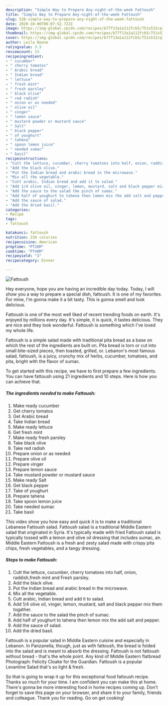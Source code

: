 ```yaml
---
description: "Simple Way to Prepare Any-night-of-the-week Fattoush"
title: "Simple Way to Prepare Any-night-of-the-week Fattoush"
slug: 528-simple-way-to-prepare-any-night-of-the-week-fattoush
date: 2020-10-06T06:07:52.722Z
image: https://img-global.cpcdn.com/recipes/b77f13a1a112fcb5/751x532cq70/fattoush-recipe-main-photo.jpg
thumbnail: https://img-global.cpcdn.com/recipes/b77f13a1a112fcb5/751x532cq70/fattoush-recipe-main-photo.jpg
cover: https://img-global.cpcdn.com/recipes/b77f13a1a112fcb5/751x532cq70/fattoush-recipe-main-photo.jpg
author: Leila Boone
ratingvalue: 3.5
reviewcount: 13
recipeingredient:
- " cucumber"
- " cherry tomatos"
- " Arabic bread"
- " Indian bread"
- " lettuce"
- " fresh mint"
- " fresh parsley"
- " black olive"
- " red radish"
- " onion or as needed"
- " olive oil"
- " vinger"
- " lemon sauce"
- " mustard powder or mustard sauce"
- " Salt"
- " black pepper"
- " of youghurt"
- " tahena"
- " spoon lemon juice"
- " needed sumac"
- " basil"
recipeinstructions:
- "Cutt the lettuce, cucumber, cherry tomatoes into half, onion, raddish,fresh mint and Fresh parsley."
- "Add the black olive."
- "Put the Indian bread and arabic bread in the microwave."
- "Mix all the vegetable."
- "Cutt arabic, Indian bread and add it to salad."
- "Add 1/4 olive oil, vinger, lemon, mustard, salt and black pepper mix them togather."
- "Add the sauce to the salad the pinch of sumac."
- "Add half of youghurt to tahena then lemon mix the add salt and pepper."
- "Add the sauce of salad."
- "Add the dried basil."
categories:
- Recipe
tags:
- fattoush

katakunci: fattoush 
nutrition: 234 calories
recipecuisine: American
preptime: "PT26M"
cooktime: "PT40M"
recipeyield: "3"
recipecategory: Dinner

---
```



![Fattoush](https://img-global.cpcdn.com/recipes/b77f13a1a112fcb5/751x532cq70/fattoush-recipe-main-photo.jpg)

Hey everyone, hope you are having an incredible day today. Today, I will show you a way to prepare a special dish, fattoush. It is one of my favorites. For mine, I'm gonna make it a bit tasty. This is gonna smell and look delicious.

Fattoush is one of the most well liked of recent trending foods on earth. It's enjoyed by millions every day. It's simple, it is quick, it tastes delicious. They are nice and they look wonderful. Fattoush is something which I've loved my whole life.

Fattoush is a simple salad made with traditional pita bread as a base on which the rest of the ingredients are built on. Pita bread is torn or cut into small bite-sized pieces, then toasted, grilled, or. Lebanon&#39;s most famous salad, fattoush, is a juicy, crunchy mix of herbs, cucumber, tomatoes, and pita, bright with the flavor of sumac.


To get started with this recipe, we have to first prepare a few ingredients. You can have fattoush using 21 ingredients and 10 steps. Here is how you can achieve that.

<!--inarticleads1-->

##### The ingredients needed to make Fattoush:

1. Make ready  cucumber
1. Get  cherry tomatos
1. Get  Arabic bread
1. Take  Indian bread
1. Make ready  lettuce
1. Get  fresh mint
1. Make ready  fresh parsley
1. Take  black olive
1. Take  red radish
1. Prepare  onion or as needed
1. Prepare  olive oil
1. Prepare  vinger
1. Prepare  lemon sauce
1. Take  mustard powder or mustard sauce
1. Make ready  Salt
1. Get  black pepper
1. Take  of youghurt
1. Prepare  tahena
1. Take  spoon lemon juice
1. Take  needed sumac
1. Take  basil


This video show you how easy and quick it is to make a traditional Lebanese Fattoush salad. Fattoush salad is a traditional Middle Eastern salad that originated in Syria. It&#39;s typically made with fried Fattoush salad is typically tossed with a lemon and olive oil dressing that includes sumac, an. Middle Eastern Fattoush is a fresh and zesty salad made with crispy pita chips, fresh vegetables, and a tangy dressing. 

<!--inarticleads2-->

##### Steps to make Fattoush:

1. Cutt the lettuce, cucumber, cherry tomatoes into half, onion, raddish,fresh mint and Fresh parsley.
1. Add the black olive.
1. Put the Indian bread and arabic bread in the microwave.
1. Mix all the vegetable.
1. Cutt arabic, Indian bread and add it to salad.
1. Add 1/4 olive oil, vinger, lemon, mustard, salt and black pepper mix them togather.
1. Add the sauce to the salad the pinch of sumac.
1. Add half of youghurt to tahena then lemon mix the add salt and pepper.
1. Add the sauce of salad.
1. Add the dried basil.


Fattoush is a popular salad in Middle Eastern cuisine and especially in Lebanon. In Panzanella, though, just as with fattoush, the bread is folded into the salad and is meant to absorb the dressing. Fattoush is not fattoush without bread - that&#39;s the whole point. Any kind of Middle Eastern flatbread Photograph: Felicity Cloake for the Guardian. Fattoush is a popular Levantine Salad that&#39;s so light &amp; fresh. 

So that is going to wrap it up for this exceptional food fattoush recipe. Thanks so much for your time. I am confident you can make this at home. There's gonna be more interesting food in home recipes coming up. Don't forget to save this page on your browser, and share it to your family, friends and colleague. Thank you for reading. Go on get cooking!
